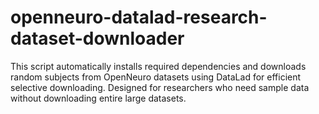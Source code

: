 # openneuro-datalad-research-dataset-downloader
This script automatically installs required dependencies and downloads random subjects from OpenNeuro datasets using DataLad for efficient selective downloading. Designed for researchers who need sample data without downloading entire large datasets.
